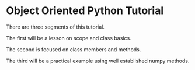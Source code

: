 <!--- This is using github markdown format --->

Object Oriented Python Tutorial
===============================

There are three segments of this tutorial.

The first will be a lesson on scope and class basics.

The second is focused on class members and methods.

The third will be a practical example using well established numpy methods.
